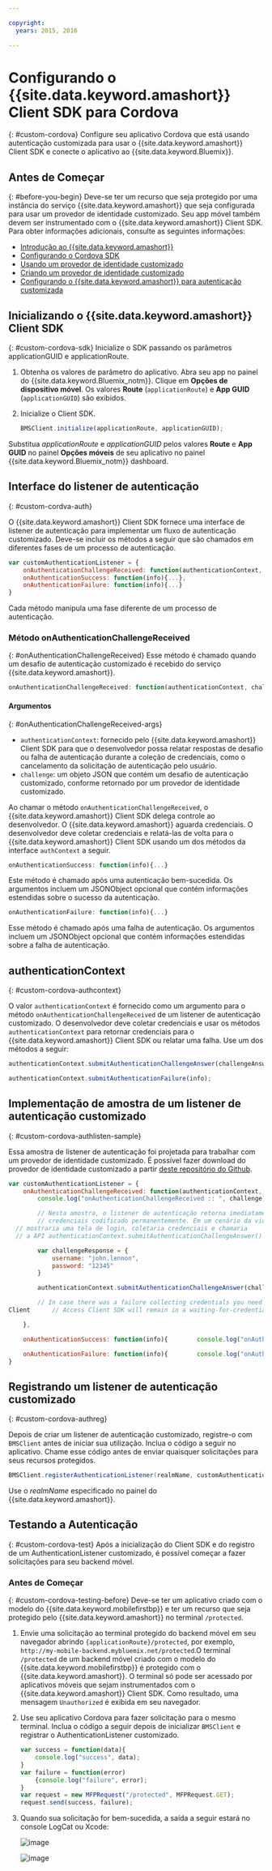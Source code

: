 ```yaml
---

copyright:
  years: 2015, 2016

---
```


# Configurando o {{site.data.keyword.amashort}} Client SDK para Cordova
{: #custom-cordova}
Configure seu aplicativo Cordova que está usando autenticação customizada para usar o {{site.data.keyword.amashort}} Client SDK e conecte o aplicativo ao {{site.data.keyword.Bluemix}}.


## Antes de Começar
{: #before-you-begin}
Deve-se ter um recurso que seja protegido por uma instância do serviço {{site.data.keyword.amashort}} que seja configurada para usar um provedor de identidade customizado.  Seu app móvel também devem ser instrumentado com o {{site.data.keyword.amashort}} Client SDK.  Para obter informações adicionais, consulte as seguintes informações:
 * [Introdução
ao {{site.data.keyword.amashort}}](https://console.{DomainName}/docs/services/mobileaccess/getting-started.html)
 * [Configurando o Cordova SDK](https://console.{DomainName}/docs/services/mobileaccess/getting-started-cordova.html)
 * [Usando um provedor de identidade customizado](https://console.{DomainName}/docs/services/mobileaccess/custom-auth.html)
 * [Criando um provedor de identidade customizado](https://console.{DomainName}/docs/services/mobileaccess/custom-auth-identity-provider.html)
 * [Configurando o {{site.data.keyword.amashort}} para autenticação customizada](https://console.{DomainName}/docs/services/mobileaccess/custom-auth-config-mca.html)

## Inicializando o {{site.data.keyword.amashort}} Client SDK
{: #custom-cordova-sdk}
Inicialize o SDK passando os parâmetros applicationGUID e applicationRoute.

1. Obtenha os valores de parâmetro do aplicativo. Abra seu app no painel do {{site.data.keyword.Bluemix_notm}}. Clique em **Opções de dispositivo móvel**. Os
valores **Route** (`applicationRoute`) e
**App GUID** (`applicationGUID`) são exibidos.
1. Inicialize o Client SDK.

	```JavaScript
	BMSClient.initialize(applicationRoute, applicationGUID);

	```
 Substitua *applicationRoute* e *applicationGUID* pelos valores
**Route** e **App GUID** no painel
**Opções móveis** de seu aplicativo no painel
{{site.data.keyword.Bluemix_notm}} dashboard.

## Interface do listener de autenticação
{: #custom-cordva-auth}

O {{site.data.keyword.amashort}} Client SDK fornece uma interface de listener de autenticação para implementar um fluxo de autenticação customizado. Deve-se incluir os métodos a seguir que são chamados em diferentes fases de um processo de autenticação.

```JavaScript
var customAuthenticationListener = {
	onAuthenticationChallengeReceived: function(authenticationContext, challenge) {...},
	onAuthenticationSuccess: function(info){...},
	onAuthenticationFailure: function(info){...}
}
```

Cada método manipula uma fase diferente de um processo de autenticação.

### Método onAuthenticationChallengeReceived
{: #onAuthenticationChallengeReceived}
Esse método é chamado quando um desafio de autenticação customizado é recebido do serviço {{site.data.keyword.amashort}}.
```JavaScript
onAuthenticationChallengeReceived: function(authenticationContext, challenge) {...}
```

#### Argumentos
{: #onAuthenticationChallengeReceived-args}
* `authenticationContext`: fornecido pelo {{site.data.keyword.amashort}} Client SDK para que o desenvolvedor possa relatar respostas de desafio ou falha de autenticação durante a coleção de credenciais, como o cancelamento da solicitação de autenticação pelo usuário.
* `challenge`: um objeto JSON que contém um desafio de autenticação customizado, conforme retornado por um provedor de identidade customizado.

Ao chamar o método `onAuthenticationChallengeReceived`, o {{site.data.keyword.amashort}} Client SDK delega controle ao desenvolvedor. O {{site.data.keyword.amashort}} aguarda credenciais. O desenvolvedor deve coletar credenciais e relatá-las de volta para o {{site.data.keyword.amashort}} Client SDK usando um dos métodos da interface `authContext` a seguir.

```JavaScript
onAuthenticationSuccess: function(info){...}
```

Este método é chamado após uma autenticação bem-sucedida. Os argumentos incluem um JSONObject opcional que contém informações estendidas sobre o sucesso da autenticação.

```JavaScript
onAuthenticationFailure: function(info){...}
```

Esse método é chamado após uma falha de autenticação. Os argumentos incluem um JSONObject opcional que contém informações estendidas sobre a falha de autenticação.

## authenticationContext
{: #custom-cordova-authcontext}

O valor `authenticationContext` é fornecido como um argumento para o método `onAuthenticationChallengeReceived` de um listener de autenticação customizado. O desenvolvedor deve coletar credenciais e usar os métodos `authenticationContext` para retornar credenciais para o {{site.data.keyword.amashort}} Client SDK ou relatar uma falha. Use um dos métodos a seguir:

```JavaScript
authenticationContext.submitAuthenticationChallengeAnswer(challengeAnswer);

authenticationContext.submitAuthenticationFailure(info);
```

## Implementação de amostra de um listener de autenticação customizado
{: #custom-cordova-authlisten-sample}

Essa amostra de listener de autenticação foi projetada para trabalhar com um provedor de identidade customizado. É possível fazer download do provedor de identidade customizado a partir [deste repositório do Github](https://github.com/ibm-bluemix-mobile-services/bms-mca-custom-identity-provider-sample).

```JavaScript
var customAuthenticationListener = {
	onAuthenticationChallengeReceived: function(authenticationContext, challenge) {
		console.log("onAuthenticationChallengeReceived :: ", challenge);

		// Nesta amostra, o listener de autenticação retorna imediatamente um conjunto de
		// credenciais codificado permanentemente. Em um cenário da vida real este é o local onde o desenvolvedor
  // mostraria uma tela de login, coletaria credenciais e chamaria
  // a API authenticationContext.submitAuthenticationChallengeAnswer()

		var challengeResponse = {
			username: "john.lennon",
			password: "12345"
		}

		authenticationContext.submitAuthenticationChallengeAnswer(challengeResponse);

		// In case there was a failure collecting credentials you need to report 		// it back to the authenticationContext. Otherwise Mobile
Client 		// Access Client SDK will remain in a waiting-for-credentials state 		// forever

	},

	onAuthenticationSuccess: function(info){ 		console.log("onAuthenticationSuccess :: ", info); 	},

	onAuthenticationFailure: function(info){ 		console.log("onAuthenticationFailure :: ", info); 	}
}
```

## Registrando um listener de autenticação customizado
{: #custom-cordova-authreg}

Depois de criar um listener de autenticação customizado, registre-o com `BMSClient` antes de iniciar sua utilização. Inclua o código a seguir no aplicativo.  Chame esse código antes de enviar quaisquer solicitações para seus recursos protegidos.

```Java
BMSClient.registerAuthenticationListener(realmName, customAuthenticationListener);
```
 Use o *realmName* especificado no painel do {{site.data.keyword.amashort}}.


## Testando a Autenticação
{: #custom-cordova-test}
Após a inicialização do Client SDK e do registro de um AuthenticationListener customizado, é possível começar a fazer solicitações para seu backend móvel.

### Antes de Começar
{: #custom-cordova-testing-before}
Deve-se ter um aplicativo criado com o modelo do {{site.data.keyword.mobilefirstbp}} e ter um recurso que seja protegido pelo {{site.data.keyword.amashort}} no terminal `/protected`.


1. Envie uma solicitação ao terminal protegido do backend móvel em seu navegador
abrindo `{applicationRoute}/protected`, por exemplo,
`http://my-mobile-backend.mybluemix.net/protected`.O terminal `/protected` de um backend móvel criado com o modelo do {{site.data.keyword.mobilefirstbp}} é protegido com o {{site.data.keyword.amashort}}. O terminal só pode ser acessado por aplicativos móveis que sejam instrumentados com o {{site.data.keyword.amashort}} Client SDK. Como resultado, uma mensagem `Unauthorized` é exibida em seu navegador.

1. Use seu aplicativo Cordova para fazer solicitação para o mesmo terminal. Inclua o código a seguir depois de inicializar `BMSClient` e registrar o AuthenticationListener customizado.

	```JavaScript
	var success = function(data){
    	console.log("success", data);
    }
	var failure = function(error)
    	{console.log("failure", error);
    }
	var request = new MFPRequest("/protected", MFPRequest.GET);
	request.send(success, failure);
	```

1. 	Quando sua solicitação for bem-sucedida, a saída a seguir estará no console LogCat ou Xcode:

	![image](images/android-custom-login-success.png)

	![image](images/ios-custom-login-success.png)
